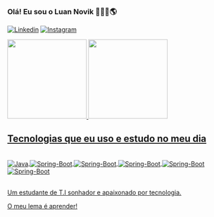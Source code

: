 ### Olá! Eu sou o Luan Novik 👨‍💻🌴🌎

[![Linkedin](https://img.shields.io/badge/LinkedIn-0077B5?style=for-the-badge&logo=linkedin&logoColor=white)](https://www.linkedin.com/in/luannovikprogradorjavati/)
[![Instagram](https://img.shields.io/badge/Instagram-E4405F?style=for-the-badge&logo=instagram&logoColor=white)](https://www.instagram.com/luannovik/?hl=pt-br)

<div>
  <a href="https://github.com/lnovik">
  <img height="180em" src="https://github-readme-stats.vercel.app/api?username=lnovik&show_icons=true&theme=react&include_all_commits=true&count_private=true"/>
  <img height="180em" src="https://github-readme-stats.vercel.app/api/top-langs/?username=lnovik&layout=compact&langs_count=7&theme=dracula"/>
</div>
    
    





## Tecnologias que eu uso e estudo no meu dia

<div style= "display: inline_block"><br/>
 <img align= "center" alt="Java" src="https://img.shields.io/badge/Java-ED8B00?style=for-the-badge&logo=java&logoColor=white">
 <img align= "center" alt="Spring-Boot" src="https://img.shields.io/badge/Spring-6DB33F?style=for-the-badge&logo=spring&logoColor=white">
 <img align= "center" alt="Spring-Boot" src="https://img.shields.io/badge/JavaScript-F7DF1E?style=for-the-badge&logo=javascript&logoColor=black">
 <img align= "center" alt="Spring-Boot" src="https://img.shields.io/badge/HTML5-E34F26?style=for-the-badge&logo=html5&logoColor=white">
 <img align= "center" alt="Spring-Boot" src="https://img.shields.io/badge/CSS3-1572B6?style=for-the-badge&logo=css3&logoColor=white">
  <img align= "center" alt="Spring-Boot" src="https://img.shields.io/badge/MySQL-00000F?style=for-the-badge&logo=mysql&logoColor=white">
   

</div><br/>

Um estudante de T.I sonhador e apaixonado por tecnologia.

O meu lema é aprender!
    

